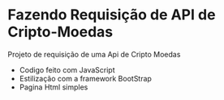 # Fazendo Requisição de API de Cripto-Moedas
Projeto de requisição de uma Api de Cripto Moedas 

* Codigo feito com JavaScript 
* Estilização com a framework BootStrap
* Pagina Html simples
